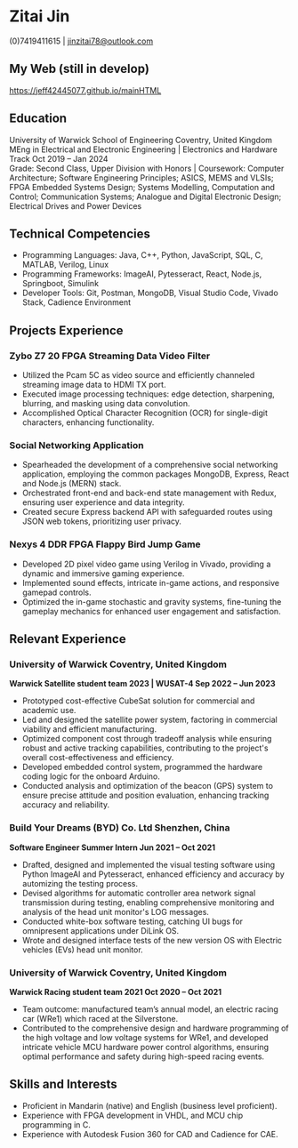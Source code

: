 # Zitai Jin
(0)7419411615 | jinzitai78@outlook.com 

## My Web (still in develop)
https://jeff42445077.github.io/mainHTML

## Education
University of Warwick School of Engineering Coventry, United Kingdom  
MEng in Electrical and Electronic Engineering | Electronics and Hardware Track Oct 2019 – Jan 2024  
Grade: Second Class, Upper Division with Honors | Coursework: Computer Architecture; Software Engineering Principles; ASICS, MEMS and VLSIs; FPGA Embedded Systems Design; Systems Modelling, Computation and Control; Communication Systems; Analogue and Digital Electronic Design; Electrical Drives and Power Devices

## Technical Competencies
- Programming Languages: Java, C++, Python, JavaScript, SQL, C, MATLAB, Verilog, Linux
- Programming Frameworks: ImageAI, Pytesseract, React, Node.js, Springboot, Simulink
- Developer Tools: Git, Postman, MongoDB, Visual Studio Code, Vivado Stack, Cadience Environment

## Projects Experience
### Zybo Z7 20 FPGA Streaming Data Video Filter
- Utilized the Pcam 5C as video source and efficiently channeled streaming image data to HDMI TX port.
- Executed image processing techniques: edge detection, sharpening, blurring, and masking using data convolution.
- Accomplished Optical Character Recognition (OCR) for single-digit characters, enhancing functionality.

### Social Networking Application
- Spearheaded the development of a comprehensive social networking application, employing the common packages MongoDB, Express, React and Node.js (MERN) stack.
- Orchestrated front-end and back-end state management with Redux, ensuring user experience and data integrity.
- Created secure Express backend API with safeguarded routes using JSON web tokens, prioritizing user privacy.

### Nexys 4 DDR FPGA Flappy Bird Jump Game
- Developed 2D pixel video game using Verilog in Vivado, providing a dynamic and immersive gaming experience.
- Implemented sound effects, intricate in-game actions, and responsive gamepad controls.
- Optimized the in-game stochastic and gravity systems, fine-tuning the gameplay mechanics for enhanced user engagement and satisfaction.

## Relevant Experience
### University of Warwick Coventry, United Kingdom
**Warwick Satellite student team 2023 | WUSAT-4 Sep 2022 – Jun 2023**
- Prototyped cost-effective CubeSat solution for commercial and academic use.
- Led and designed the satellite power system, factoring in commercial viability and efficient manufacturing.
- Optimized component cost through tradeoff analysis while ensuring robust and active tracking capabilities, contributing to the project's overall cost-effectiveness and efficiency.
- Developed embedded control system, programmed the hardware coding logic for the onboard Arduino.
- Conducted analysis and optimization of the beacon (GPS) system to ensure precise attitude and position evaluation, enhancing tracking accuracy and reliability.

### Build Your Dreams (BYD) Co. Ltd Shenzhen, China
**Software Engineer Summer Intern Jun 2021 – Oct 2021**
- Drafted, designed and implemented the visual testing software using Python ImageAI and Pytesseract, enhanced efficiency and accuracy by automizing the testing process.
- Devised algorithms for automatic controller area network signal transmission during testing, enabling comprehensive monitoring and analysis of the head unit monitor's LOG messages.
- Conducted white-box software testing, catching UI bugs for omnipresent applications under DiLink OS.
- Wrote and designed interface tests of the new version OS with Electric vehicles (EVs) head unit monitor.

### University of Warwick Coventry, United Kingdom
**Warwick Racing student team 2021 Oct 2020 – Oct 2021**
- Team outcome: manufactured team’s annual model, an electric racing car (WRe1) which raced at the Silverstone.
- Contributed to the comprehensive design and hardware programming of the high voltage and low voltage systems for WRe1, and developed intricate vehicle MCU hardware power control algorithms, ensuring optimal performance and safety during high-speed racing events.

## Skills and Interests
- Proficient in Mandarin (native) and English (business level proficient).
- Experience with FPGA development in VHDL, and MCU chip programming in C.
- Experience with Autodesk Fusion 360 for CAD and Cadience for CAE.
